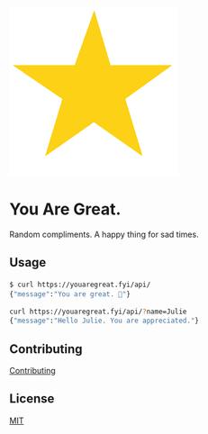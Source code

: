 ![star](/public/images/star.png)

# You Are Great.

Random compliments. A happy thing for sad times.

## Usage

```bash
$ curl https://youaregreat.fyi/api/
{"message":"You are great. 🌟"}
```

```bash
curl https://youaregreat.fyi/api/?name=Julie
{"message":"Hello Julie. You are appreciated."}
```

## Contributing

[Contributing](https://github.com/duffn/youaregreat.fyi/blob/master/CONTRIBUTING.md)

## License

[MIT](https://github.com/duffn/youaregreat.fyi/blob/master/LICENSE.md)
